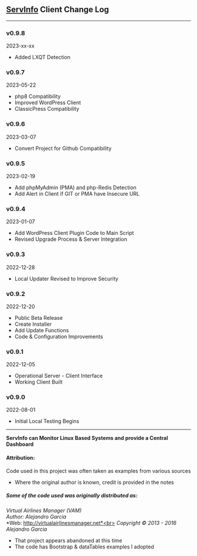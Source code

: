 ## [ServInfo](https://servinfo.elite-star-services.com/) Client Change Log
---
### v0.9.8
2023-xx-xx

* Added LXQT Detection

### v0.9.7
2023-05-22

* php8 Compatibility
* Improved WordPress Client
* ClassicPress Compatibility

### v0.9.6
2023-03-07

* Convert Project for Github Compatibility

### v0.9.5
2023-02-19

* Add phpMyAdmin (PMA) and php-Redis Detection
* Add Alert in Client if GIT or PMA have Insecure URL

### v0.9.4
2023-01-07

* Add WordPress Client Plugin Code to Main Script
* Revised Upgrade Process & Server Integration

### v0.9.3
2022-12-28

* Local Updater Revised to Improve Security

### v0.9.2
2022-12-20

* Public Beta Release
* Create Installer
* Add Update Functions
* Code & Configuration Improvements

### v0.9.1
2022-12-05

* Operational Server - Client Interface
* Working Client Built

### v0.9.0
2022-08-01

* Initial Local Testing Begins

---

**ServInfo can Monitor Linux Based Systems and provide a Central Dashboard**
#### Attribution:
Code used in this project was often taken as examples from various sources
* Where the original author is known, credit is provided in the notes

##### Some of the code used was originally distributed as:
*Virtual Airlines Manager (VAM)*<br>
*Author: Alejandro Garcia*<br>
*Web: http://virtualairlinesmanager.net*<br>
*Copyright © 2013 - 2016 Alejandro Garcia*<br>
* That project appears abandoned at this time
* The code has Bootstrap & dataTables examples I adopted
